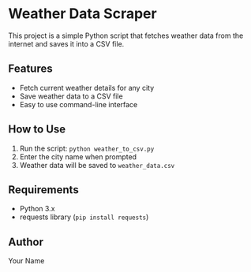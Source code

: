 # Weather Data Scraper

This project is a simple Python script that fetches weather data from the internet and saves it into a CSV file.

## Features

- Fetch current weather details for any city
- Save weather data to a CSV file
- Easy to use command-line interface

## How to Use

1. Run the script: `python weather_to_csv.py`
2. Enter the city name when prompted
3. Weather data will be saved to `weather_data.csv`

## Requirements

- Python 3.x
- requests library (`pip install requests`)

## Author

Your Name
